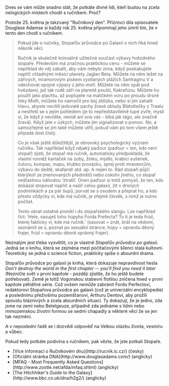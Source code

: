 <!-- dcterms:identifier = riderweblog#57 -->
<!-- dcterms:title = Nepropadejte panice - a vždycky s sebou mějte ručník -->
<!-- np9:categoryId = 2 -->
<!-- x4w:category = Lidé a jiná zvěř -->
<!-- np9:authorId = 1 -->
<!-- np9:authorEmail = michal.valasek@altairis.cz -->
<!-- dcterms:creator = Michal Altair Valášek -->
<!-- dcterms:created = 2003-05-25T00:08:53+02:00 -->
<!-- dcterms:dateAccepted = 2003-05-25T00:08:53+02:00 -->

Dnes se vám může snadno stát, že potkáte divné lidi, kteří budou na zcela nelogických místech chodit s ručníkem. Proč?

Protože 25. května je takzvaný "Ručníkový den". Příznivci díla spisovatele Douglase Adamse si každý rok 25. května připomínají jeho úmrtí tím, že v tento den chodí s ručníkem.

> Pokud jde o ručníky, Stopařův průvodce po Galaxii o nich říká hned několik věcí.
> 
> Ručník je skutečně kolosálně užitečná součást výbavy hvězdného stopaře. Především má značnou praktickou cenu - můžete se například do něj zabalit, aby vám nebylo zima, když poskakujete napříč chladnými měsíci planety Jaglan Beta. Můžete na něm ležet na zářivých, mramorovým pískem vystlaných plážích Santraginu V a vdechovat opojné výpary z jeho moří. Můžete na něm spát pod hvězdami, jež tak rudě září na planetě pouští, Kakrafúnu. Můžete ho použít jako plachtu, až poplujete na maličkém voru po proudu drsné řeky Moth, můžete ho namočit pro boj zblízka, nebo si jím zahalit hlavu, abyste necítili jedovaté pachy žravé obludy Blátotlačky z Traalu a nestřetli se s jejím pohledem (je to nepředstavitelně tupé zvíře, myslí si, že když ji nevidíte, nevidí ani ona vás - blbá jak tágo, ale značně žravá). Když jste v úzkých, můžete jím signalizovat o pomoc. No, a samozřejmě se jím také můžete utřít, pokud vám po tom všem ještě připadá dost čistý.
> 
> Co je však ještě důležitější, je obrovský psychologický význam ručníku. Tak například když nějaký paďour (paďour = ten, kdo není stopař) zjistí, že stopař má ručník, automaticky předpokládá, že vlastní rovněž kartáček na zuby, žínku, mýdlo, krabici sušenek, čutoru, kompas, mapu, klubko provázku, sprej proti mravencům, výbavu do deště, skafandr atd. ap. A nejen to. Rád stopaři půjčí kterýkoli ze jmenovaných předmětů nebo cokoliv jiného, co stopař nešťastnou náhodou ‘ztratil’. Onen paďour si totiž pomyslí, že ten, kdo dokázal stopovat napříč a našíř celou galaxii, žít v drsných podmínkách a za pár šupů, porvat se s osudem a přeprat ho, a kdo přesto vždycky ví, kde má ručník, je zřejmě člověk, s nímž je nutno počítat.
> 
> Tento obrat ostatně pronikl i do stopařského slangu. Lze například říct: ‘Hele, sasuješ toho húpyho Forda Prefecta? To ti je teda frúd, kterej fakticky ví, kde má ručník.’ (sasovat = znát, brát na vědomí, seznámit se s, poznat po sexuální stránce; húpy = opravdu děsný frajer, frúd = opravdu děsně správný frajer).

Neznalým jest třeba vysvětlit, co je vlastně <em>Stopařův průvodce po galaxii</em>. Jedná se o knihu, která se zejména mezi počítačovými šílenci stala kultovní. Teoreticky se jedná o science fiction, prakticky spíše o absurdní drama.

Stopařův průvodce po galaxii je kniha, která dokazuje nepravdivost hesla <em>Don't destroy the world in the first chapter -- you'll find you need it later</em> (Nezničte svět v první kapitole - později zjistíte, že ho ještě budete potřebovat). Země je totiž Vogonskou stabevní flotilou zničena hned v první kapitole pětidílné série. Což ovšem nemůže zabránit Fordu Perfectovi, redaktorovi Stopařova průvodce po galaxii (což je univerzální encyklopedie) a poslednímu přeživšímu pozemšťanovi, Arthuru Dentovi, aby prožili spoustu bláznivých a zcela absurdních situací. Ty dokazují, že je jedno, zda jsme na zemi nebo Betelgeuze, případně zda jednáme s lidmi nebo mimozemskou životní formou se sedmi chapadly a některé věci že se jen tak nezmění.

A v neposlední řadě se i dozvědí odpověď na Velkou otázku života, vesmíru a vůbec.

Pokud tedy potkáte podivína s ručníkem, pak vězte, že jste potkali Stopaře.
 <ul> <li>[Více informací o Ručníkovém dnu](http://rucnik.ic.cz/) (česky) <li>[Oficiální stránka DNA](http://www.douglasadams.com/) (anglicky) <li>[MFAQ - Most Frequently Asked Questions](http://www.zootle.net/afda/mfaq.shtml) (anglicky) <li>[The Hitchhiker's Guide to the Galaxy](http://www.bbc.co.uk/dna/h2g2/) (anglicky)</li></ul>